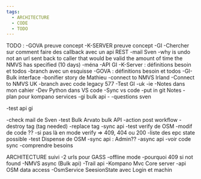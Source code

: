 ```yaml
---
tags:
  - ARCHITECTURE
  - CODE
  - TODO
---
```


TODO :
  -GOVA preuve concept
  -K-SERVER preuve concept
  -GI
  -Chercher sur comment faire des callback avec un api REST
  -mail Sven
    -why is undo not an url sent back to caller that would be valid the amount of time the NMVS has specified (10 days)
  -ména
  -API GI
  -K-Server : définitions besoin et todos
    -branch avec un esquisse
  -GOVA : définitions besoin et todos
  -GI-Bulk interface
  -bonifier story de Mathieu
  -connect to NMVS Irland
  -Connect to NMVS UK
  -branch avec code legacy 577
  -Test GI
    -uk
    -ie
  -Notes dans mon cahier
  -Dev Python dans VS code
  -Sync vs code
    -put in git Notes
  -plan pour kompano services
    -gi bulk api
    -
  -questions sven

  -test api gi

  -check mail de Sven
  -test Bulk Arvato bulk API
    -action post workflow
      -destroy tag (tag needed)
      -replace tag 
  -sync api
    -test verify de OSM
      -modif de code ??
        -si pas là en mode verify => 409, 404 ou 200
        -liste des epc state possible
    -test Dispense de OSM
  -sync api : Admin??
  -async api
    -voir code sync
    -comprendre besoins

ARCHITECTURE suivi
  -2 urls pour GASS
  -offline mode
  -pourquoi 409 si not found
  -NMVS async (Bulk api)
  -Trail api
  -Kompano Mvc Core server
    -api OSM data access
  -OsmService SeesionState avec Login et machin
